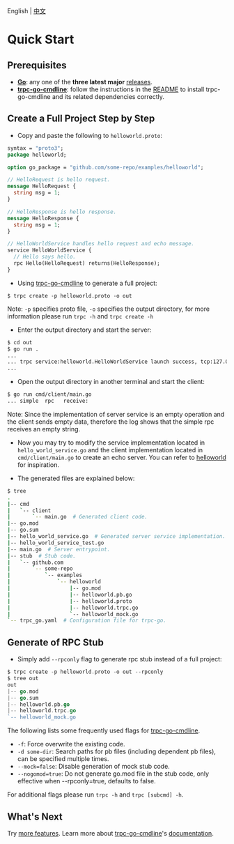 English | [中文](quick_start.zh_CN.md)

# Quick Start


## Prerequisites

- **[Go][]**: any one of the **three latest major** [releases][go-releases].
- **[trpc-go-cmdline][]**: follow the instructions in the [README][trpc-go-cmdline] to install trpc-go-cmdline and its related dependencies correctly.

## Create a Full Project Step by Step

* Copy and paste the following to `helloworld.proto`:

```protobuf
syntax = "proto3";
package helloworld;

option go_package = "github.com/some-repo/examples/helloworld";

// HelloRequest is hello request.
message HelloRequest {
  string msg = 1;
}

// HelloResponse is hello response.
message HelloResponse {
  string msg = 1;
}

// HelloWorldService handles hello request and echo message.
service HelloWorldService {
  // Hello says hello.
  rpc Hello(HelloRequest) returns(HelloResponse);
}
```

* Using [trpc-go-cmdline][] to generate a full project:
```shell
$ trpc create -p helloworld.proto -o out
```

Note: `-p` specifies proto file, `-o` specifies the output directory, 
for more information please run `trpc -h` and `trpc create -h`

* Enter the output directory and start the server:
```bash
$ cd out
$ go run .
...
... trpc service:helloworld.HelloWorldService launch success, tcp:127.0.0.1:8000, serving ...
...
```

* Open the output directory in another terminal and start the client:
```bash
$ go run cmd/client/main.go 
... simple  rpc   receive: 
```

Note: Since the implementation of server service is an empty operation and the client sends empty data, therefore the log shows that the simple rpc receives an empty string.

* Now you may try to modify the service implementation located in `hello_world_service.go` and the client implementation located in `cmd/client/main.go` to create an echo server. You can refer to [helloworld][] for inspiration.

* The generated files are explained below:

```bash
$ tree
.
|-- cmd
|   `-- client
|       `-- main.go  # Generated client code.
|-- go.mod
|-- go.sum
|-- hello_world_service.go  # Generated server service implementation.
|-- hello_world_service_test.go
|-- main.go  # Server entrypoint.
|-- stub  # Stub code.
|   `-- github.com
|       `-- some-repo
|           `-- examples
|               `-- helloworld
|                   |-- go.mod
|                   |-- helloworld.pb.go
|                   |-- helloworld.proto
|                   |-- helloworld.trpc.go
|                   `-- helloworld_mock.go
`-- trpc_go.yaml  # Configuration file for trpc-go.
```

## Generate of RPC Stub

* Simply add `--rpconly` flag to generate rpc stub instead of a full project:
```go
$ trpc create -p helloworld.proto -o out --rpconly
$ tree out
out
|-- go.mod
|-- go.sum
|-- helloworld.pb.go
|-- helloworld.trpc.go
`-- helloworld_mock.go
```

The following lists some frequently used flags for [trpc-go-cmdline][].

* `-f`: Force overwrite the existing code.
* `-d some-dir`: Search paths for pb files (including dependent pb files), can be specified multiple times.
* `--mock=false`: Disable generation of mock stub code.
* `--nogomod=true`: Do not generate go.mod file in the stub code, only effective when --rpconly=true, defaults to false.

For additional flags please run `trpc -h` and `trpc [subcmd] -h`.

## What's Next

Try [more features][features]. Learn more about [trpc-go-cmdline][]'s [documentation][cmdline-doc].

[Go]: https://golang.org
[go-releases]: https://golang.org/doc/devel/release.html
[trpc-go-cmdline]: https://github.com/trpc-group/trpc-go-cmdline
[cmdline-releases]: https://github.com/trpc-group/trpc-go-cmdline/releases
[helloworld]: /examples/helloworld/
[features]: /examples/features/
[cmdline-doc]: https://github.com/trpc-group/trpc-go-cmdline/tree/main/docs
